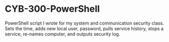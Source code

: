 # CYB-300-PowerShell
PowerShell script I wrote for my system and communication security class.
Sets the time, adds new local user, password, pulls service history, stops a service, re-names computer, and outputs security log.
